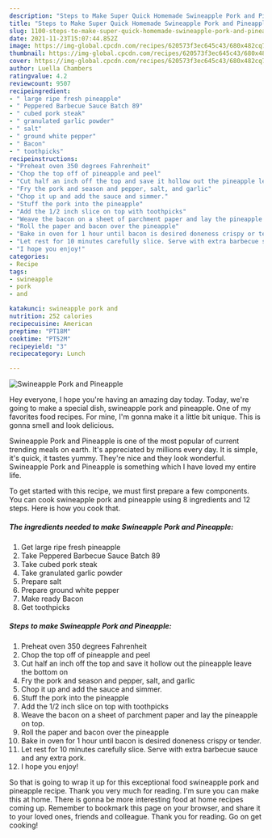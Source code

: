 ```yaml
---
description: "Steps to Make Super Quick Homemade Swineapple Pork and Pineapple"
title: "Steps to Make Super Quick Homemade Swineapple Pork and Pineapple"
slug: 1100-steps-to-make-super-quick-homemade-swineapple-pork-and-pineapple
date: 2021-11-23T15:07:44.852Z
image: https://img-global.cpcdn.com/recipes/620573f3ec645c43/680x482cq70/swineapple-pork-and-pineapple-recipe-main-photo.jpg
thumbnail: https://img-global.cpcdn.com/recipes/620573f3ec645c43/680x482cq70/swineapple-pork-and-pineapple-recipe-main-photo.jpg
cover: https://img-global.cpcdn.com/recipes/620573f3ec645c43/680x482cq70/swineapple-pork-and-pineapple-recipe-main-photo.jpg
author: Luella Chambers
ratingvalue: 4.2
reviewcount: 9507
recipeingredient:
- " large ripe fresh pineapple"
- " Peppered Barbecue Sauce Batch 89"
- " cubed pork steak"
- " granulated garlic powder"
- " salt"
- " ground white pepper"
- " Bacon"
- " toothpicks"
recipeinstructions:
- "Preheat oven 350 degrees Fahrenheit"
- "Chop the top off of pineapple and peel"
- "Cut half an inch off the top and save it hollow out the pineapple leave the bottom on"
- "Fry the pork and season and pepper, salt, and garlic"
- "Chop it up and add the sauce and simmer."
- "Stuff the pork into the pineapple"
- "Add the 1/2 inch slice on top with toothpicks"
- "Weave the bacon on a sheet of parchment paper and lay the pineapple on top."
- "Roll the paper and bacon over the pineapple"
- "Bake in oven for 1 hour until bacon is desired doneness crispy or tender."
- "Let rest for 10 minutes carefully slice. Serve with extra barbecue sauce and any extra pork."
- "I hope you enjoy!"
categories:
- Recipe
tags:
- swineapple
- pork
- and

katakunci: swineapple pork and 
nutrition: 252 calories
recipecuisine: American
preptime: "PT18M"
cooktime: "PT52M"
recipeyield: "3"
recipecategory: Lunch

---
```



![Swineapple Pork and Pineapple](https://img-global.cpcdn.com/recipes/620573f3ec645c43/680x482cq70/swineapple-pork-and-pineapple-recipe-main-photo.jpg)

Hey everyone, I hope you're having an amazing day today. Today, we're going to make a special dish, swineapple pork and pineapple. One of my favorites food recipes. For mine, I'm gonna make it a little bit unique. This is gonna smell and look delicious.

Swineapple Pork and Pineapple is one of the most popular of current trending meals on earth. It's appreciated by millions every day. It is simple, it's quick, it tastes yummy. They're nice and they look wonderful. Swineapple Pork and Pineapple is something which I have loved my entire life.




To get started with this recipe, we must first prepare a few components. You can cook swineapple pork and pineapple using 8 ingredients and 12 steps. Here is how you cook that.

<!--inarticleads1-->

##### The ingredients needed to make Swineapple Pork and Pineapple:

1. Get  large ripe fresh pineapple
1. Take  Peppered Barbecue Sauce Batch 89
1. Take  cubed pork steak
1. Take  granulated garlic powder
1. Prepare  salt
1. Prepare  ground white pepper
1. Make ready  Bacon
1. Get  toothpicks




<!--inarticleads2-->

##### Steps to make Swineapple Pork and Pineapple:

1. Preheat oven 350 degrees Fahrenheit
1. Chop the top off of pineapple and peel
1. Cut half an inch off the top and save it hollow out the pineapple leave the bottom on
1. Fry the pork and season and pepper, salt, and garlic
1. Chop it up and add the sauce and simmer.
1. Stuff the pork into the pineapple
1. Add the 1/2 inch slice on top with toothpicks
1. Weave the bacon on a sheet of parchment paper and lay the pineapple on top.
1. Roll the paper and bacon over the pineapple
1. Bake in oven for 1 hour until bacon is desired doneness crispy or tender.
1. Let rest for 10 minutes carefully slice. Serve with extra barbecue sauce and any extra pork.
1. I hope you enjoy!




So that is going to wrap it up for this exceptional food swineapple pork and pineapple recipe. Thank you very much for reading. I'm sure you can make this at home. There is gonna be more interesting food at home recipes coming up. Remember to bookmark this page on your browser, and share it to your loved ones, friends and colleague. Thank you for reading. Go on get cooking!
